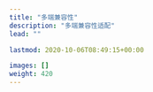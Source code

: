 ```yaml
---
title: "多端兼容性"
description: "多端兼容性适配"
lead: ""

lastmod: 2020-10-06T08:49:15+00:00

images: []
weight: 420
---
```

